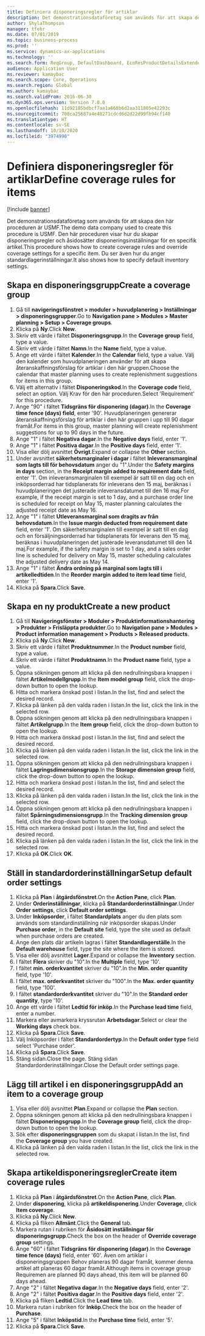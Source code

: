 ```yaml
---
title: Definiera disponeringsregler för artiklar
description: Det demonstrationsdataföretag som används för att skapa den här proceduren är USMF.
author: ShylaThompson
manager: tfehr
ms.date: 07/01/2019
ms.topic: business-process
ms.prod: ''
ms.service: dynamics-ax-applications
ms.technology: ''
ms.search.form: ReqGroup, DefaultDashboard, EcoResProductDetailsExtended, EcoResProductCreate, InventItemOrderSetup, ReqItemTable
audience: Application User
ms.reviewer: kamaybac
ms.search.scope: Core, Operations
ms.search.region: Global
ms.author: kamaybac
ms.search.validFrom: 2016-06-30
ms.dyn365.ops.version: Version 7.0.0
ms.openlocfilehash: 11d92185bdbcf7aa1a668b6d2aa311805e42293c
ms.sourcegitcommit: 708ca25687a4e48271cdcd6d2d22d99fb94cf140
ms.translationtype: HT
ms.contentlocale: sv-SE
ms.lasthandoff: 10/10/2020
ms.locfileid: "3974990"
---
```

# <a name="define-coverage-rules-for-items"></a><span data-ttu-id="e7107-103">Definiera disponeringsregler för artiklar</span><span class="sxs-lookup"><span data-stu-id="e7107-103">Define coverage rules for items</span></span>

[!include [banner](../../includes/banner.md)]

<span data-ttu-id="e7107-104">Det demonstrationsdataföretag som används för att skapa den här proceduren är USMF.</span><span class="sxs-lookup"><span data-stu-id="e7107-104">The demo data company used to create this procedure is USMF.</span></span> <span data-ttu-id="e7107-105">Den här proceduren visar hur du skapar disponeringsregler och åsidosätter disponeringsinställningar för en specifik artikel.</span><span class="sxs-lookup"><span data-stu-id="e7107-105">This procedure shows how to create coverage rules and override coverage settings for a specific item.</span></span> <span data-ttu-id="e7107-106">Du ser även hur du anger standardlagerinställningar.</span><span class="sxs-lookup"><span data-stu-id="e7107-106">It also shows how to specify default inventory settings.</span></span>


## <a name="create-a-coverage-group"></a><span data-ttu-id="e7107-107">Skapa en disponeringsgrupp</span><span class="sxs-lookup"><span data-stu-id="e7107-107">Create a coverage group</span></span>
1. <span data-ttu-id="e7107-108">Gå till **navigeringsfönstret > moduler > huvudplanering > Inställningar > disponeringsgrupper**.</span><span class="sxs-lookup"><span data-stu-id="e7107-108">Go to **Navigation pane > Modules > Master planning > Setup > Coverage groups**.</span></span>
2. <span data-ttu-id="e7107-109">Klicka på **Ny**.</span><span class="sxs-lookup"><span data-stu-id="e7107-109">Click **New**.</span></span>
3. <span data-ttu-id="e7107-110">Skriv ett värde i fältet **Disponeringsgrupp**.</span><span class="sxs-lookup"><span data-stu-id="e7107-110">In the **Coverage group** field, type a value.</span></span>
4. <span data-ttu-id="e7107-111">Skriv ett värde i fältet **Namn**.</span><span class="sxs-lookup"><span data-stu-id="e7107-111">In the **Name** field, type a value.</span></span>
5. <span data-ttu-id="e7107-112">Ange ett värde i fältet **Kalender**.</span><span class="sxs-lookup"><span data-stu-id="e7107-112">In the **Calendar** field, type a value.</span></span> <span data-ttu-id="e7107-113">Välj den kalender som huvudplaneringen använder för att skapa återanskaffningsförslag för artiklar i den här gruppen.</span><span class="sxs-lookup"><span data-stu-id="e7107-113">Choose the calendar that master planning uses to create replenishment suggestions for items in this group.</span></span>  
6. <span data-ttu-id="e7107-114">Välj ett alternativ i fältet **Disponeringskod**.</span><span class="sxs-lookup"><span data-stu-id="e7107-114">In the **Coverage code** field, select an option.</span></span> <span data-ttu-id="e7107-115">Välj Krav för den här proceduren.</span><span class="sxs-lookup"><span data-stu-id="e7107-115">Select 'Requirement' for this procedure.</span></span>  
7. <span data-ttu-id="e7107-116">Ange "90" i fältet **Tidsgräns för disponering (dagar)**.</span><span class="sxs-lookup"><span data-stu-id="e7107-116">In the **Coverage time fence (days) field**, enter '90'.</span></span> <span data-ttu-id="e7107-117">Huvudplaneringen genererar återanskaffningsförslag för artiklar i den här gruppen i upp till 90 dagar framåt.</span><span class="sxs-lookup"><span data-stu-id="e7107-117">For items in this group, master planning will create replenishment suggestions for up to 90 days in the future.</span></span>  
8. <span data-ttu-id="e7107-118">Ange "1" i fältet **Negativa dagar**.</span><span class="sxs-lookup"><span data-stu-id="e7107-118">In the **Negative days** field, enter '1'.</span></span>
9. <span data-ttu-id="e7107-119">Ange "1" i fältet **Positiva dagar**.</span><span class="sxs-lookup"><span data-stu-id="e7107-119">In the **Positive days** field, enter '1'.</span></span>
10. <span data-ttu-id="e7107-120">Visa eller dölj avsnittet **Övrigt**.</span><span class="sxs-lookup"><span data-stu-id="e7107-120">Expand or collapse the **Other** section.</span></span>
11. <span data-ttu-id="e7107-121">Under avsnittet **säkerhetsmarginaler i dagar** i fältet **Inleveransmarginal som lagts till för behovsdatum** anger du "1".</span><span class="sxs-lookup"><span data-stu-id="e7107-121">Under the **Safety margins in days** section, in the **Receipt margin added to requirement date** field, enter '1'.</span></span> <span data-ttu-id="e7107-122">Om inleveransmarginalen till exempel är satt till en dag och en inköpsorderrad har tidsplanerats för inleverans den 15 maj, beräknas i huvudplaneringen det justerade inleveransdatumet till den 16 maj.</span><span class="sxs-lookup"><span data-stu-id="e7107-122">For example, if the receipt margin is set to 1 day, and a purchase order line is scheduled for receipt on May 15, master planning calculates the adjusted receipt date as May 16.</span></span>  
12. <span data-ttu-id="e7107-123">Ange "1" i fältet **Utleveransmarginal som dragits av från behovsdatum**.</span><span class="sxs-lookup"><span data-stu-id="e7107-123">In the **Issue margin deducted from requirement date** field, enter '1'.</span></span> <span data-ttu-id="e7107-124">Om säkerhetsmarginalen till exempel är satt till en dag och en försäljningsorderrad har tidsplanerats för leverans den 15 maj, beräknas i huvudplaneringen det justerade leveransdatumet till den 14 maj.</span><span class="sxs-lookup"><span data-stu-id="e7107-124">For example, if the safety margin is set to 1 day, and a sales order line is scheduled for delivery on May 15, master scheduling calculates the adjusted delivery date as May 14.</span></span>  
13. <span data-ttu-id="e7107-125">Ange "1" i fältet **Ändra ordning på marginal som lagts till i artikelledtiden**.</span><span class="sxs-lookup"><span data-stu-id="e7107-125">In the **Reorder margin added to item lead time** field, enter '1'.</span></span>
14. <span data-ttu-id="e7107-126">Klicka på **Spara**.</span><span class="sxs-lookup"><span data-stu-id="e7107-126">Click **Save**.</span></span>

## <a name="create-a-new-product"></a><span data-ttu-id="e7107-127">Skapa en ny produkt</span><span class="sxs-lookup"><span data-stu-id="e7107-127">Create a new product</span></span>
1. <span data-ttu-id="e7107-128">Gå till **Navigeringsfönster > Moduler > Produktinformationshantering > Produkter > Frisläppta produkter**.</span><span class="sxs-lookup"><span data-stu-id="e7107-128">Go to **Navigation pane > Modules > Product information management > Products > Released products**.</span></span>
2. <span data-ttu-id="e7107-129">Klicka på **Ny**.</span><span class="sxs-lookup"><span data-stu-id="e7107-129">Click **New**.</span></span>
3. <span data-ttu-id="e7107-130">Skriv ett värde i fältet **Produktnummer**.</span><span class="sxs-lookup"><span data-stu-id="e7107-130">In the **Product number** field, type a value.</span></span>
4. <span data-ttu-id="e7107-131">Skriv ett värde i fältet **Produktnamn**.</span><span class="sxs-lookup"><span data-stu-id="e7107-131">In the **Product name** field, type a value.</span></span>
5. <span data-ttu-id="e7107-132">Öppna sökningen genom att klicka på den nedrullningsbara knappen i fältet **Artikelmodellgrupp**.</span><span class="sxs-lookup"><span data-stu-id="e7107-132">In the **Item model group** field, click the drop-down button to open the lookup.</span></span>
6. <span data-ttu-id="e7107-133">Hitta och markera önskad post i listan.</span><span class="sxs-lookup"><span data-stu-id="e7107-133">In the list, find and select the desired record.</span></span>
7. <span data-ttu-id="e7107-134">Klicka på länken på den valda raden i listan.</span><span class="sxs-lookup"><span data-stu-id="e7107-134">In the list, click the link in the selected row.</span></span>
8. <span data-ttu-id="e7107-135">Öppna sökningen genom att klicka på den nedrullningsbara knappen i fältet **Artikelgrupp**.</span><span class="sxs-lookup"><span data-stu-id="e7107-135">In the **Item group** field, click the drop-down button to open the lookup.</span></span>
9. <span data-ttu-id="e7107-136">Hitta och markera önskad post i listan.</span><span class="sxs-lookup"><span data-stu-id="e7107-136">In the list, find and select the desired record.</span></span>
10. <span data-ttu-id="e7107-137">Klicka på länken på den valda raden i listan.</span><span class="sxs-lookup"><span data-stu-id="e7107-137">In the list, click the link in the selected row.</span></span>
11. <span data-ttu-id="e7107-138">Öppna sökningen genom att klicka på den nedrullningsbara knappen i fältet **Lagringsdimensionsgrupp**.</span><span class="sxs-lookup"><span data-stu-id="e7107-138">In the **Storage dimension group** field, click the drop-down button to open the lookup.</span></span>
12. <span data-ttu-id="e7107-139">Hitta och markera önskad post i listan.</span><span class="sxs-lookup"><span data-stu-id="e7107-139">In the list, find and select the desired record.</span></span>
13. <span data-ttu-id="e7107-140">Klicka på länken på den valda raden i listan.</span><span class="sxs-lookup"><span data-stu-id="e7107-140">In the list, click the link in the selected row.</span></span>
14. <span data-ttu-id="e7107-141">Öppna sökningen genom att klicka på den nedrullningsbara knappen i fältet **Spårningsdimensionsgrupp**.</span><span class="sxs-lookup"><span data-stu-id="e7107-141">In the **Tracking dimension group** field, click the drop-down button to open the lookup.</span></span>
15. <span data-ttu-id="e7107-142">Hitta och markera önskad post i listan.</span><span class="sxs-lookup"><span data-stu-id="e7107-142">In the list, find and select the desired record.</span></span>
16. <span data-ttu-id="e7107-143">Klicka på länken på den valda raden i listan.</span><span class="sxs-lookup"><span data-stu-id="e7107-143">In the list, click the link in the selected row.</span></span>
17. <span data-ttu-id="e7107-144">Klicka på **OK**.</span><span class="sxs-lookup"><span data-stu-id="e7107-144">Click **OK**.</span></span>

## <a name="setup-default-order-settings"></a><span data-ttu-id="e7107-145">Ställ in standardorderinställningar</span><span class="sxs-lookup"><span data-stu-id="e7107-145">Setup default order settings</span></span>
1. <span data-ttu-id="e7107-146">Klicka på **Plan** i **åtgärdsfönstret**.</span><span class="sxs-lookup"><span data-stu-id="e7107-146">On the **Action Pane**, click **Plan**.</span></span>
2. <span data-ttu-id="e7107-147">Under **Orderinställningar**, klicka på **Standardorderinställningar**.</span><span class="sxs-lookup"><span data-stu-id="e7107-147">Under **Order settings**, click **Default order settings**.</span></span>
3. <span data-ttu-id="e7107-148">Under **Inköpsorder**, i fältet **Standardplats** anger du den plats som används som standardinställning när inköpsorder skapas.</span><span class="sxs-lookup"><span data-stu-id="e7107-148">Under **Purchase order**, in the **Default site** field, type the site used as default when purchase orders are created.</span></span>
4. <span data-ttu-id="e7107-149">Ange den plats där artikeln lagras i fältet **Standardlagerställe**.</span><span class="sxs-lookup"><span data-stu-id="e7107-149">In the **Default warehouse** field, type the site where the item is stored.</span></span>
5. <span data-ttu-id="e7107-150">Visa eller dölj avsnittet **Lager**.</span><span class="sxs-lookup"><span data-stu-id="e7107-150">Expand or collapse the **Inventory** section.</span></span>
6. <span data-ttu-id="e7107-151">I fältet **Flera** skriver du "10".</span><span class="sxs-lookup"><span data-stu-id="e7107-151">In the **Multiple** field, type '10'.</span></span>
7. <span data-ttu-id="e7107-152">I fältet **min. orderkvantitet** skriver du "10".</span><span class="sxs-lookup"><span data-stu-id="e7107-152">In the **Min. order quantity** field, type '10'.</span></span>
8. <span data-ttu-id="e7107-153">I fältet **max. orderkvantitet** skriver du "100".</span><span class="sxs-lookup"><span data-stu-id="e7107-153">In the **Max. order quantity** field, type '100'.</span></span>
9. <span data-ttu-id="e7107-154">I fältet **standardorderkvantitet** skriver du "10".</span><span class="sxs-lookup"><span data-stu-id="e7107-154">In the **Standard order quantity**, type '10'.</span></span>
10. <span data-ttu-id="e7107-155">Ange ett värde i fältet **Ledtid för inköp**.</span><span class="sxs-lookup"><span data-stu-id="e7107-155">In the **Purchase lead time** field, enter a number.</span></span>
11. <span data-ttu-id="e7107-156">Markera eller avmarkera kryssrutan **Arbetsdagar**.</span><span class="sxs-lookup"><span data-stu-id="e7107-156">Select or clear the **Working days** check box.</span></span>
12. <span data-ttu-id="e7107-157">Klicka på **Spara**.</span><span class="sxs-lookup"><span data-stu-id="e7107-157">Click **Save**.</span></span>
13. <span data-ttu-id="e7107-158">Välj Inköpsorder i fältet **Standardordertyp**.</span><span class="sxs-lookup"><span data-stu-id="e7107-158">In the **Default order type** field select 'Purchase order'.</span></span>
14. <span data-ttu-id="e7107-159">Klicka på **Spara**.</span><span class="sxs-lookup"><span data-stu-id="e7107-159">Click **Save**.</span></span>
15. <span data-ttu-id="e7107-160">Stäng sidan.</span><span class="sxs-lookup"><span data-stu-id="e7107-160">Close the page.</span></span> <span data-ttu-id="e7107-161">Stäng sidan Standardorderinställningar.</span><span class="sxs-lookup"><span data-stu-id="e7107-161">Close the Default order settings page.</span></span>  

## <a name="add-an-item-to-a-coverage-group"></a><span data-ttu-id="e7107-162">Lägg till artikel i en disponeringsgrupp</span><span class="sxs-lookup"><span data-stu-id="e7107-162">Add an item to a coverage group</span></span>
1. <span data-ttu-id="e7107-163">Visa eller dölj avsnittet **Plan**.</span><span class="sxs-lookup"><span data-stu-id="e7107-163">Expand or collapse the **Plan** section.</span></span>
2. <span data-ttu-id="e7107-164">Öppna sökningen genom att klicka på den nedrullningsbara knappen i fältet **Disponeringsgrupp**.</span><span class="sxs-lookup"><span data-stu-id="e7107-164">In the **Coverage group** field, click the drop-down button to open the lookup.</span></span>
3. <span data-ttu-id="e7107-165">Sök efter **disponeringsgruppen** som du skapat i listan.</span><span class="sxs-lookup"><span data-stu-id="e7107-165">In the list, find the **Coverage group** you have created.</span></span>
4. <span data-ttu-id="e7107-166">Klicka på länken på den valda raden i listan.</span><span class="sxs-lookup"><span data-stu-id="e7107-166">In the list, click the link in the selected row.</span></span>

## <a name="create-item-coverage-rules"></a><span data-ttu-id="e7107-167">Skapa artikeldisponeringsregler</span><span class="sxs-lookup"><span data-stu-id="e7107-167">Create item coverage rules</span></span>
1. <span data-ttu-id="e7107-168">Klicka på **Plan** i **åtgärdsfönstret**.</span><span class="sxs-lookup"><span data-stu-id="e7107-168">On the **Action Pane**, click **Plan**.</span></span>
2. <span data-ttu-id="e7107-169">Under **disponering**, klicka på **artikeldisponering**.</span><span class="sxs-lookup"><span data-stu-id="e7107-169">Under **Coverage**, click **Item coverage**.</span></span>
3. <span data-ttu-id="e7107-170">Klicka på **Ny**.</span><span class="sxs-lookup"><span data-stu-id="e7107-170">Click **New**.</span></span>
4. <span data-ttu-id="e7107-171">Klicka på fliken **Allmänt**.</span><span class="sxs-lookup"><span data-stu-id="e7107-171">Click the **General** tab.</span></span>
5. <span data-ttu-id="e7107-172">Markera rutan i rubriken för **Åsidosätt inställningar för disponeringsgrupp**.</span><span class="sxs-lookup"><span data-stu-id="e7107-172">Check the box on the header of **Override coverage group** settings.</span></span>
6. <span data-ttu-id="e7107-173">Ange "60" i fältet **Tidsgräns för disponering (dagar)**.</span><span class="sxs-lookup"><span data-stu-id="e7107-173">In the **Coverage time fence (days)** field, enter '60'.</span></span> <span data-ttu-id="e7107-174">Även om artiklar i disponeringsgruppen Behov planeras 90 dagar framåt, kommer denna artikel att planeras 60 dagar framåt.</span><span class="sxs-lookup"><span data-stu-id="e7107-174">Although items in coverage group Requiremen are planned 90 days ahead, this item will be planned 60 days ahead.</span></span>  
7. <span data-ttu-id="e7107-175">Ange "2" i fältet **Negativa dagar**.</span><span class="sxs-lookup"><span data-stu-id="e7107-175">In the **Negative days** field, enter '2'.</span></span>
8. <span data-ttu-id="e7107-176">Ange "2" i fältet **Positiva dagar**.</span><span class="sxs-lookup"><span data-stu-id="e7107-176">In the **Positive days** field, enter '2'.</span></span>
9. <span data-ttu-id="e7107-177">Klicka på fliken **Ledtid**.</span><span class="sxs-lookup"><span data-stu-id="e7107-177">Click the **Lead time** tab.</span></span>
10. <span data-ttu-id="e7107-178">Markera rutan i rubriken för **Inköp**.</span><span class="sxs-lookup"><span data-stu-id="e7107-178">Check the box on the header of **Purchase**.</span></span>
11. <span data-ttu-id="e7107-179">Ange "5" i fältet **Inköpstid**.</span><span class="sxs-lookup"><span data-stu-id="e7107-179">In the **Purchase time** field, enter '5'.</span></span>
12. <span data-ttu-id="e7107-180">Klicka på **Spara**.</span><span class="sxs-lookup"><span data-stu-id="e7107-180">Click **Save**.</span></span>

